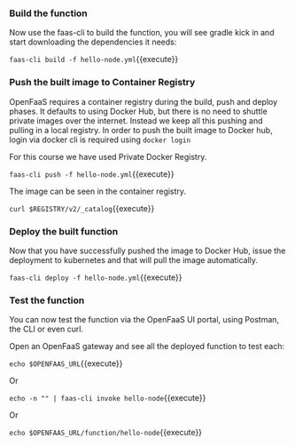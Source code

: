 ### Build  the function
Now use the faas-cli to build the function, you will see gradle kick in and start downloading 
the dependencies it needs:

`faas-cli build -f hello-node.yml`{{execute}}

### Push the built image to Container Registry
OpenFaaS requires a container registry during the build, push and deploy phases. It defaults to using Docker Hub, 
but there is no need to shuttle private images over the internet. Instead we keep all this pushing and pulling in 
a local registry.
In order to push the built image to Docker hub, login via docker cli is required using 
`docker login`

For this course we have used Private Docker Registry.

`faas-cli push -f hello-node.yml`{{execute}}

The image can be seen in the container registry.

`curl $REGISTRY/v2/_catalog`{{execute}}

### Deploy the built function
Now that you have successfully pushed the image to Docker Hub, issue the
deployment to kubernetes and that will pull the image automatically.

`faas-cli deploy -f hello-node.yml`{{execute}}

### Test the function
You can now test the function via the OpenFaaS UI portal, using Postman, 
the CLI or even curl.

Open an OpenFaaS gateway and see all the deployed function to test each:

`echo $OPENFAAS_URL`{{execute}}

Or

`echo -n "" | faas-cli invoke hello-node`{{execute}}

Or

`echo $OPENFAAS_URL/function/hello-node`{{execute}}